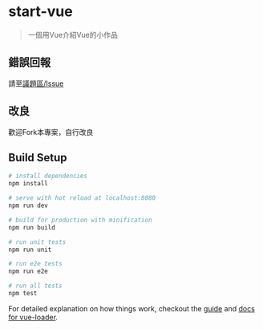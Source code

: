 # start-vue

> 一個用Vue介紹Vue的小作品

## 錯誤回報

請至[議題區/Issue](https://github.com/bestian/start-vue/issues)

## 改良

歡迎Fork本專案，自行改良


## Build Setup

``` bash
# install dependencies
npm install

# serve with hot reload at localhost:8080
npm run dev

# build for production with minification
npm run build

# run unit tests
npm run unit

# run e2e tests
npm run e2e

# run all tests
npm test
```

For detailed explanation on how things work, checkout the [guide](http://vuejs-templates.github.io/webpack/) and [docs for vue-loader](http://vuejs.github.io/vue-loader).
